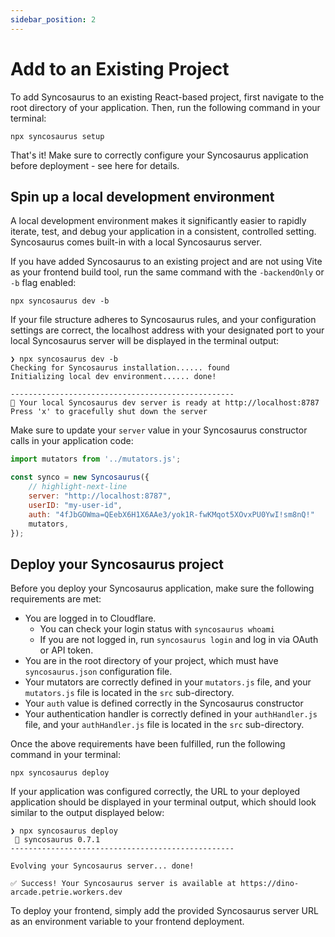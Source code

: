 ```yaml
---
sidebar_position: 2
---
```


# Add to an Existing Project

To add Syncosaurus to an existing React-based project, first navigate to the root directory of your application.
Then, run the following command in your terminal:

```shell
npx syncosaurus setup
```

That's it! Make sure to correctly configure your Syncosaurus application before deployment - see here for details.

## Spin up a local development environment

A local development environment makes it significantly easier to rapidly iterate, test, and debug your application in a consistent, controlled setting. Syncosaurus comes built-in with a local Syncosaurus server.

If you have added Syncosaurus to an existing project and are not using Vite as your frontend build tool, run the same command with the `-backendOnly` or `-b` flag enabled:

```shell
npx syncosaurus dev -b
```

If your file structure adheres to Syncosaurus rules, and your configuration settings are correct, the localhost address with your designated port to your local Syncosaurus server will be displayed in the terminal output:

```shell
❯ npx syncosaurus dev -b
Checking for Syncosaurus installation...... found
Initializing local dev environment...... done!

--------------------------------------------------
🦖 Your local Syncosaurus dev server is ready at http://localhost:8787
Press 'x' to gracefully shut down the server
```

Make sure to update your `server` value in your Syncosaurus constructor calls in your application code:

```js title="/src/components/App.jsx"
import mutators from '../mutators.js';

const synco = new Syncosaurus({
	// highlight-next-line
	server: "http://localhost:8787",
	userID: "my-user-id",
	auth: "4fJbGOWma=QEebX6H1X6AAe3/yok1R-fwKMqot5XOvxPU0YwI!sm8nQ!"
	mutators,
});
```

## Deploy your Syncosaurus project

Before you deploy your Syncosaurus application, make sure the following requirements are met:

- You are logged in to Cloudflare.
	- You can check your login status with `syncosaurus whoami`
	- If you are not logged in, run `syncosaurus login` and log in via OAuth or API token.
- You are in the root directory of your project, which must have `syncosaurus.json` configuration file.
- Your mutators are correctly defined in your `mutators.js` file, and your `mutators.js` file is located in the `src` sub-directory.
- Your `auth` value is defined correctly in the Syncosaurus constructor
- Your authentication handler is correctly defined in your `authHandler.js` file, and your `authHandler.js` file is located in the `src` sub-directory.

Once the above requirements have been fulfilled, run the following command in your terminal:

```shell
npx syncosaurus deploy
```

If your application was configured correctly, the URL to your deployed application should be displayed in your terminal output, which should look similar to the output displayed below:

```shell
❯ npx syncosaurus deploy
 🦖 syncosaurus 0.7.1
--------------------------------------------------

Evolving your Syncosaurus server... done!

✅ Success! Your Syncosaurus server is available at https://dino-arcade.petrie.workers.dev
```

To deploy your frontend, simply add the provided Syncosaurus server URL as an environment variable to your frontend deployment.
